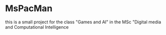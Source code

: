 # MsPacMan
 this is a small project for the class "Games and AI" in the MSc "Digital media and Computational Intelligence
